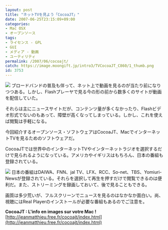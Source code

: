 ```yaml
---
layout: post
title: "ネットTVを見よう「CocoaJT」"
date: 2007-06-25T23:15:09+09:00
categories:
- Mac OSX
- オープンソース
tags: 
- ライセンス - GPL
- GUI
- メディア - 動画
- ユーティリティ
permalink: /2007/06/cocoajt/
catch: https://image.moongift.jp/intro3/TVCocoaJT_C860/1_thumb.png
id: 3753
---
```

[![](https://image.moongift.jp/intro3/TVCocoaJT_C860/4_thumb.png)](https://image.moongift.jp/intro3/TVCocoaJT_C860/42.png) ブロードバンドの普及も伴って、ネット上で動画を見るのが当たり前になりつつある。しかし、Flashプレーヤで見る今の形の前から数多くのサイトが動画を配信していた。   
  
それらは主にニュースサイトだが、コンテンツ量が多くなかったり、Flashビデオ形式でないのもあって、障壁が高くなってしまっている。しかし、これを使えば閲覧は手軽になる。   
  
今回紹介するオープンソース・ソフトウェアはCocoaJT、MacでインターネットTVを見るためのソフトウェアだ。   
  
<!--more-->  
  
CocoaJTでは世界中のインターネットTVやインターネットラジオを選択するだけで見られるようになっている。アメリカやイギリスはもちろん、日本の番組も登録されている。   
  
[![](https://image.moongift.jp/intro3/TVCocoaJT_C860/1_thumb.png)](https://image.moongift.jp/intro3/TVCocoaJT_C860/12.png) 日本の番組はDAIWA、FNN、jal TV、LFX、RCC、So-net、TBS、Yomiuri-Newsが登録されている。それらを選択して再生を押すだけで閲覧できるのは便利だ。また、ストリーミングを録画しておいて、後で見ることもできる。   
  
画質は多少荒いが、フルスクリーンでニュースを見るのはなかなか面白い。尚、視聴にはReal Playerのインストールが必要な番組もあるのでご注意を。   
  
**CocoaJT : L'info en images sur votre Mac !**  
[http://jeanmatthieu.free.fr/cocoajt/index.html](http://jeanmatthieu.free.fr/cocoajt/index.html)